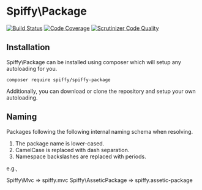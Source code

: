 # Spiffy\Package

[![Build Status](https://travis-ci.org/spiffyjr/spiffy-package.svg)](https://travis-ci.org/spiffyjr/spiffy-package)
[![Code Coverage](https://scrutinizer-ci.com/g/spiffyjr/spiffy-package/badges/coverage.png?s=e3d80c9767c0d5c9cc049e52a4c12b0e0bb29f1d)](https://scrutinizer-ci.com/g/spiffyjr/spiffy-package/)
[![Scrutinizer Code Quality](https://scrutinizer-ci.com/g/spiffyjr/spiffy-package/badges/quality-score.png?s=e454ad99c82766505cdc8097ec159b56ae9bba20)](https://scrutinizer-ci.com/g/spiffyjr/spiffy-package/)

## Installation

Spiffy\Package can be installed using composer which will setup any autoloading for you.

`composer require spiffy/spiffy-package`

Additionally, you can download or clone the repository and setup your own autoloading.

## Naming

Packages following the following internal naming schema when resolving.

1) The package name is lower-cased.
2) CamelCase is replaced with dash separation.
3) Namespace backslashes are replaced with periods.

e.g.,

Spiffy\Mvc => spiffy.mvc
Spiffy\AsseticPackage => spiffy.assetic-package
